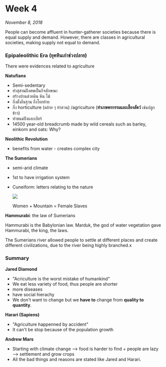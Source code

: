 # Week 4

*November 8, 2018*

People can become affluent in hunter-gatherer societies because there is equal supply and demand. However, there are classes in agricultural societies, making supply not equal to demand. 

### Epipaleolithic Era (ยุคหินเก่าช่วงปลาย)

There were evidences related to agriculture

**Natufians**

- Semi-sedentary
- ทำสุสานฝังศพเป็นกิจลักษณะ
- สร้างบ้านด้วยดิน หิน ไม้
- กึ่งตั้งถิ่นฐาน กึ่งโยกย้าย
- กึ่ง horticulture (คล้าย ๆ ทำสวน) /agriculture (**ทำเกษตรกรรมและเลี้ยงสัตว์** เช่นปลูกข้าว)
- ทำขนมปังและเบียร์
- 14500 year-old breadcrumb made by wild cereals such as barley, einkorn and oats: Why?

**Neolithic Revolution**

- benefits from water - creates complex city

**The Sumerians**

- semi-arid climate

- 1st to have irrigation system

- Cuneiform: letters relating to the nature

  ![](https://www.omniglot.com/images/writing/sumerian_glyphs.jpg) 

  Women + Mountain = Female Slaves

**Hammurabi**: the law of Sumerians

Hammurabi is the Babylonian law. Marduk, the god of water vegetation gave Hammurabi, the king, the laws.

The Sumerians river allowed people to settle at different places and create different civilizations, due to the river being highly branched.x

### Summary 

**Jared Diamond**  
- "Acriculture is the worst mistake of humankind"
- We eat less variety of food, thus people are shorter
- more diseases
- have social hierachy
- We don't want to change but we **have to** change from **quality to quantity**.

**Harari (Sapiens)**
- "Agriculture happenned by accident"
- It can't be stop because of the population growth


**Andrew Mars**
- Starting with climate change --> food is harder to find + people are lazy --> settlement and grow crops
- All the bad things and reasons are stated like Jared and Harari.



